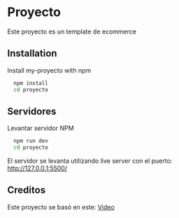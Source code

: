 
# Proyecto

Este proyecto es un template de ecommerce


## Installation

Install my-proyecto with npm

```bash
  npm install
  cd proyecto
```

## Servidores

Levantar servidor NPM

```bash
  npm run dev
  cd proyecto
```

El servidor se levanta utilizando live server con el puerto: http://127.0.0.1:5500/

## Creditos

Este proyecto se basó en este: <a href="https://www.youtube.com/watch?v=WOUmdpCo4nk&t=1774s">Video</a>